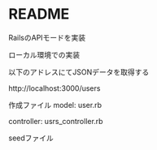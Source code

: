 # README

RailsのAPIモードを実装

ローカル環境での実装

以下のアドレスにてJSONデータを取得する

http://localhost:3000/users


作成ファイル
model: user.rb

controller: usrs_controller.rb

seedファイル
